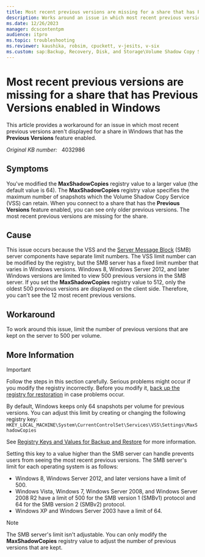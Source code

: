 ```yaml
---
title: Most recent previous versions are missing for a share that has Previous Versions enabled in Windows
description: Works around an issue in which most recent previous versions aren't displayed for a share in Windows that has the Previous Versions feature enabled.
ms.date: 12/26/2023
manager: dcscontentpm
audience: itpro
ms.topic: troubleshooting
ms.reviewer: kaushika, robsim, cpuckett, v-jesits, v-six
ms.custom: sap:Backup, Recovery, Disk, and Storage\Volume Shadow Copy Service (VSS) , csstroubleshoot
---
```

# Most recent previous versions are missing for a share that has Previous Versions enabled in Windows

This article provides a workaround for an issue in which most recent previous versions aren't displayed for a share in Windows that has the **Previous Versions** feature enabled.

_Original KB number:_ &nbsp; 4032986

## Symptoms

You've modified the **MaxShadowCopies** registry value to a larger value (the default value is 64). The **MaxShadowCopies** registry value specifies the maximum number of snapshots which the Volume Shadow Copy Service (VSS) can retain. When you connect to a share that has the **Previous Versions** feature enabled, you can see only older previous versions. The most recent previous versions are missing for the share.

## Cause

This issue occurs because the VSS and the [Server Message Block](/windows/win32/fileio/microsoft-smb-protocol-and-cifs-protocol-overview) (SMB) server components have separate limit numbers. The VSS limit number can be modified by the registry, but the SMB server has a fixed limit number that varies in Windows versions. Windows 8, Windows Server 2012, and later Windows versions are limited to view 500 previous versions in the SMB server. If you set the **MaxShadowCopies** registry value to 512, only the oldest 500 previous versions are displayed on the client side. Therefore, you can't see the 12 most recent previous versions.

## Workaround

To work around this issue, limit the number of previous versions that are kept on the server to 500 per volume.

## More Information

> [!IMPORTANT]
> Follow the steps in this section carefully. Serious problems might occur if you modify the registry incorrectly. Before you modify it, [back up the registry for restoration](https://support.microsoft.com/help/322756) in case problems occur.

By default, Windows keeps only 64 snapshots per volume for previous versions. You can adjust this limit by creating or changing the following registry key:  
`HKEY_LOCAL_MACHINE\System\CurrentControlSet\Services\VSS\Settings\MaxShadowCopies`  

See [Registry Keys and Values for Backup and Restore](/windows/win32/backup/registry-keys-for-backup-and-restore) for more information.

Setting this key to a value higher than the SMB server can handle prevents users from seeing the most recent previous versions. The SMB server's limit for each operating system is as follows:

- Windows 8, Windows Server 2012, and later versions have a limit of 500.
- Windows Vista, Windows 7, Windows Server 2008, and Windows Server 2008 R2 have a limit of 500 for the SMB version 1 (SMBv1) protocol and 64 for the SMB version 2 (SMBv2) protocol.
- Windows XP and Windows Server 2003 have a limit of 64.

> [!Note]
> The SMB server's limit isn't adjustable. You can only modify the **MaxShadowCopies** registry value to adjust the number of previous versions that are kept.
